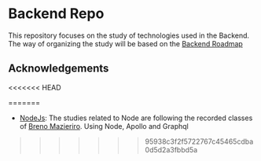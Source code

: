 
# Backend Repo

This repository focuses on the study of technologies used in the Backend. The way of organizing the study will be based on the [Backend Roadmap](https://roadmap.sh/backend)

## Acknowledgements
<<<<<<< HEAD

=======
- [NodeJs](https://github.com/zTrolly/computing-courses/tree/main/Backend/NodeJs): The studies related to Node are following the recorded classes of [Breno Mazieriro](https://github.com/BrenoMazieiro). Using Node, Apollo and Graphql
>>>>>>> 95938c3f2f5722767c45465cdba0d5d2a3fbbd5a
